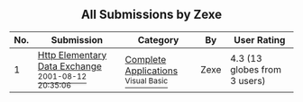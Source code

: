 ﻿<div align="center">

## All Submissions by Zexe

</div>

No.  | Submission | Category | By   | User Rating
---- | ---------- | -------- | ---- | -----------
1 | [Http Elementary Data Exchange<br /><sup>2001-08-12 20:35:06</sup>](https://github.com/Planet-Source-Code/zexe-http-elementary-data-exchange__1-26120) | [Complete Applications<br /><sup>Visual Basic</sup>](../ByCategory/complete-applications__1-27.md) | Zexe | 4.3 (13 globes from 3 users)
